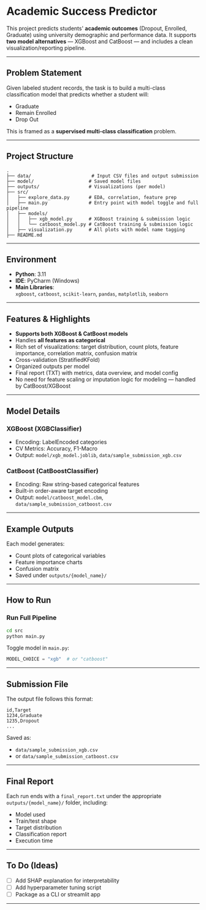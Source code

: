 # Academic Success Predictor

This project predicts students' **academic outcomes** (Dropout, Enrolled, Graduate) using university demographic and performance data. It supports **two model alternatives** — XGBoost and CatBoost — and includes a clean visualization/reporting pipeline.

---

## Problem Statement

Given labeled student records, the task is to build a multi-class classification model that predicts whether a student will:

- Graduate  
- Remain Enrolled  
- Drop Out  

This is framed as a **supervised multi-class classification** problem.

---

## Project Structure

```
.
├── data/                      # Input CSV files and output submission
├── model/                    # Saved model files
├── outputs/                  # Visualizations (per model)
├── src/
│   ├── explore_data.py       # EDA, correlation, feature prep
│   ├── main.py               # Entry point with model toggle and full pipeline
│   ├── models/
│   │   ├── xgb_model.py      # XGBoost training & submission logic
│   │   └── catboost_model.py # CatBoost training & submission logic
│   ├── visualization.py      # All plots with model name tagging
├── README.md
```

---

## Environment

- **Python**: 3.11
- **IDE**: PyCharm (Windows)
- **Main Libraries**:  
  `xgboost`, `catboost`, `scikit-learn`, `pandas`, `matplotlib`, `seaborn`

---

## Features & Highlights

- **Supports both XGBoost & CatBoost models**
- Handles **all features as categorical**
- Rich set of visualizations: target distribution, count plots, feature importance, correlation matrix, confusion matrix
- Cross-validation (StratifiedKFold)
- Organized outputs per model
- Final report (TXT) with metrics, data overview, and model config
- No need for feature scaling or imputation logic for modeling — handled by CatBoost/XGBoost

---

## Model Details

### XGBoost (XGBClassifier)
- Encoding: LabelEncoded categories
- CV Metrics: Accuracy, F1-Macro
- Output: `model/xgb_model.joblib`, `data/sample_submission_xgb.csv`

### CatBoost (CatBoostClassifier)
- Encoding: Raw string-based categorical features
- Built-in order-aware target encoding
- Output: `model/catboost_model.cbm`, `data/sample_submission_catboost.csv`

---

## Example Outputs

Each model generates:
- Count plots of categorical variables
- Feature importance charts
- Confusion matrix
- Saved under `outputs/{model_name}/`

---

## How to Run

### Run Full Pipeline

```bash
cd src
python main.py
```

Toggle model in `main.py`:
```python
MODEL_CHOICE = "xgb"  # or "catboost"
```

---

## Submission File

The output file follows this format:
```csv
id,Target
1234,Graduate
1235,Dropout
...
```

Saved as:
- `data/sample_submission_xgb.csv`
- or `data/sample_submission_catboost.csv`

---

## Final Report

Each run ends with a `final_report.txt` under the appropriate `outputs/{model_name}/` folder, including:

- Model used
- Train/test shape
- Target distribution
- Classification report
- Execution time

---

## To Do (Ideas)

- [ ] Add SHAP explanation for interpretability
- [ ] Add hyperparameter tuning script
- [ ] Package as a CLI or streamlit app

---

